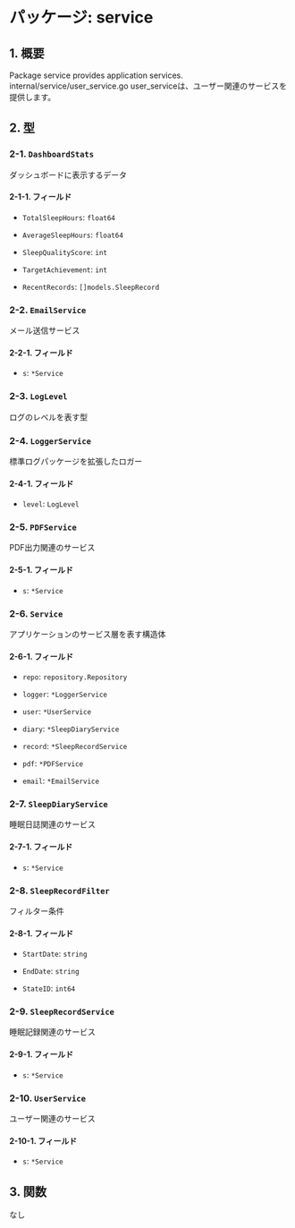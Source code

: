 # パッケージ: service

## 1. 概要

Package service provides application services.
internal/service/user_service.go
user_serviceは、ユーザー関連のサービスを提供します。

## 2. 型

### 2-1. `DashboardStats`

ダッシュボードに表示するデータ

#### 2-1-1. フィールド

- `TotalSleepHours`: `float64`

- `AverageSleepHours`: `float64`

- `SleepQualityScore`: `int`

- `TargetAchievement`: `int`

- `RecentRecords`: `[]models.SleepRecord`

### 2-2. `EmailService`

メール送信サービス

#### 2-2-1. フィールド

- `s`: `*Service`

### 2-3. `LogLevel`

ログのレベルを表す型

### 2-4. `LoggerService`

標準ログパッケージを拡張したロガー

#### 2-4-1. フィールド

- `level`: `LogLevel`

### 2-5. `PDFService`

PDF出力関連のサービス

#### 2-5-1. フィールド

- `s`: `*Service`

### 2-6. `Service`

アプリケーションのサービス層を表す構造体

#### 2-6-1. フィールド

- `repo`: `repository.Repository`

- `logger`: `*LoggerService`

- `user`: `*UserService`

- `diary`: `*SleepDiaryService`

- `record`: `*SleepRecordService`

- `pdf`: `*PDFService`

- `email`: `*EmailService`

### 2-7. `SleepDiaryService`

睡眠日誌関連のサービス

#### 2-7-1. フィールド

- `s`: `*Service`

### 2-8. `SleepRecordFilter`

フィルター条件

#### 2-8-1. フィールド

- `StartDate`: `string`

- `EndDate`: `string`

- `StateID`: `int64`

### 2-9. `SleepRecordService`

睡眠記録関連のサービス

#### 2-9-1. フィールド

- `s`: `*Service`

### 2-10. `UserService`

ユーザー関連のサービス

#### 2-10-1. フィールド

- `s`: `*Service`

## 3. 関数

なし

